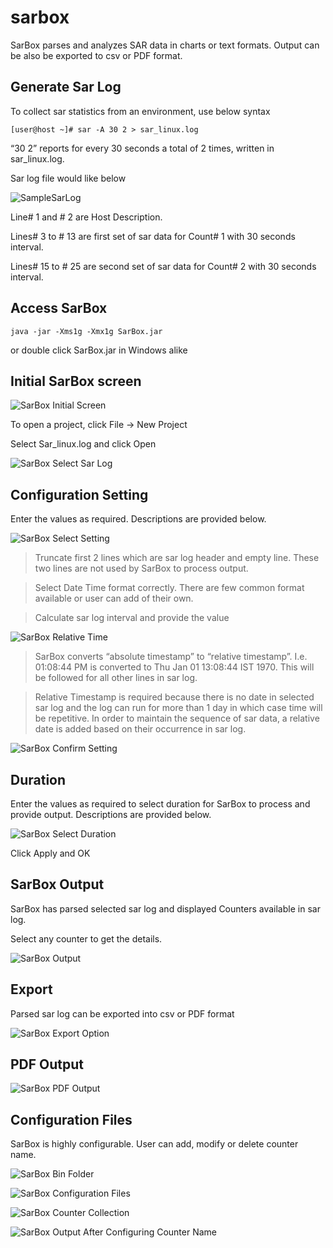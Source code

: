 # sarbox
SarBox parses and analyzes SAR data in charts or text formats. Output can be also be exported to csv or PDF format.

## Generate Sar Log

To collect sar statistics from an environment, use below syntax

`[user@host ~]# sar -A 30 2 > sar_linux.log`

“30 2” reports for every 30 seconds a total of 2 times, written in sar_linux.log.

Sar log file would like below

![SampleSarLog](https://github.com/sumitbiswasgit/sarbox/blob/master/Help_Images/0SarLog.jpg)

Line# 1 and # 2 are Host Description.

Lines# 3 to # 13 are first set of sar data for Count# 1 with 30 seconds interval.

Lines# 15 to # 25 are second set of sar data for Count# 2 with 30 seconds interval.
## Access SarBox
`java -jar -Xms1g -Xmx1g SarBox.jar`

or double click SarBox.jar in Windows alike

## Initial SarBox screen

![SarBox Initial Screen](https://github.com/sumitbiswasgit/sarbox/blob/master/Help_Images/1Start_Screen.jpg)

To open a project, click File -> New Project

Select Sar_linux.log and click Open

![SarBox Select Sar Log](https://github.com/sumitbiswasgit/sarbox/blob/master/Help_Images/2SelectSarLog.jpg)

## Configuration Setting

Enter the values as required. Descriptions are provided below.

![SarBox Select Setting](https://github.com/sumitbiswasgit/sarbox/blob/master/Help_Images/3SelectSetting.jpg)

> Truncate first 2 lines which are sar log header and empty line. These two lines are not used by SarBox to process output.

> Select Date Time format correctly. There are few common format available or user can add of their own.

> Calculate sar log interval and provide the value

![SarBox Relative Time](https://github.com/sumitbiswasgit/sarbox/blob/master/Help_Images/3ParseTime.jpg)

> SarBox converts “absolute timestamp” to “relative timestamp”. I.e. 01:08:44 PM is converted to Thu Jan 01 13:08:44 IST 1970. This will be followed for all other lines in sar log.

> Relative Timestamp is required because there is no date in selected sar log and the log can run for more than 1 day in which case time will be repetitive. In order to maintain the sequence of sar data, a relative date is added based on their occurrence in sar log.

![SarBox Confirm Setting](https://github.com/sumitbiswasgit/sarbox/blob/master/Help_Images/4ConfirmSetting.jpg)

## Duration

Enter the values as required to select duration for SarBox to process and provide output. Descriptions are provided below.

![SarBox Select Duration](https://github.com/sumitbiswasgit/sarbox/blob/master/Help_Images/5SelectDuration.jpg)

Click Apply and OK

## SarBox Output

SarBox has parsed selected sar log and displayed Counters available in sar log.

Select any counter to get the details.

![SarBox Output](https://github.com/sumitbiswasgit/sarbox/blob/master/Help_Images/6SarBox.jpg)

## Export

Parsed sar log can be exported into csv or PDF format

![SarBox Export Option](https://github.com/sumitbiswasgit/sarbox/blob/master/Help_Images/7ExportOptions.jpg)

## PDF Output

![SarBox PDF Output](https://github.com/sumitbiswasgit/sarbox/blob/master/Help_Images/8PDFOutput.jpg)

## Configuration Files

SarBox is highly configurable. User can add, modify or delete counter name.

![SarBox Bin Folder](https://github.com/sumitbiswasgit/sarbox/blob/master/Help_Images/9BinFolder.jpg)

![SarBox Configuration Files](https://github.com/sumitbiswasgit/sarbox/blob/master/Help_Images/10ConfigurationFile.jpg)

![SarBox Counter Collection](https://github.com/sumitbiswasgit/sarbox/blob/master/Help_Images/11SarCounterCollection.jpg)

![SarBox Output After Configuring Counter Name](https://github.com/sumitbiswasgit/sarbox/blob/master/Help_Images/12CounterName.jpg)

